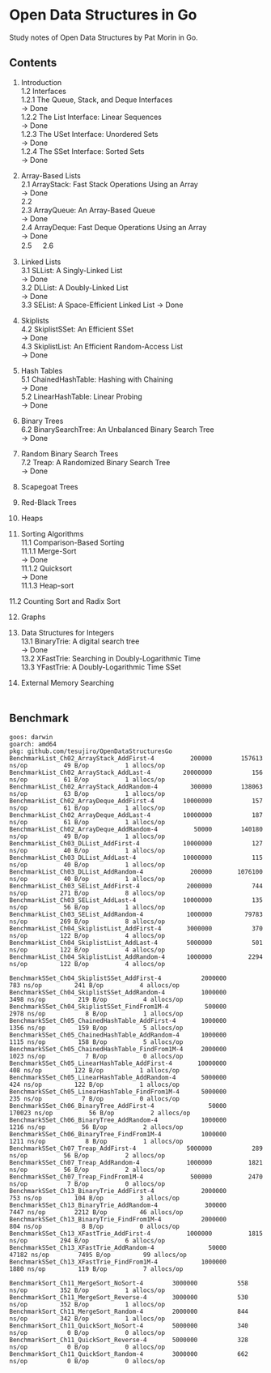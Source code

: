# Open Data Structures in Go

 Study notes of Open Data Structures by Pat Morin in Go.

## Contents

1. Introduction  
 1.2 Interfaces  
  1.2.1 The Queue, Stack, and Deque Interfaces  
     -> Done  
  1.2.2 The List Interface: Linear Sequences  
     -> Done  
  1.2.3 The USet Interface: Unordered Sets  
     -> Done  
  1.2.4 The SSet Interface: Sorted Sets  
     -> Done  

2. Array-Based Lists  
 2.1 ArrayStack: Fast Stack Operations Using an Array  
  -> Done  
 2.2    
 2.3 ArrayQueue: An Array-Based Queue  
  -> Done  
 2.4 ArrayDeque: Fast Deque Operations Using an Array  
  -> Done  
 2.5  　
 2.6  　

3. Linked Lists  
 3.1 SLList: A Singly-Linked List  
  -> Done  
 3.2 DLList: A Doubly-Linked List  
  -> Done  
 3.3 SEList: A Space-Efficient Linked List
  -> Done  

4. Skiplists  
 4.2 SkiplistSSet: An Efficient SSet  
  -> Done  
 4.3 SkiplistList: An Efficient Random-Access List  
  -> Done  

5. Hash Tables  
 5.1 ChainedHashTable: Hashing with Chaining  
  -> Done  
 5.2 LinearHashTable: Linear Probing  
  -> Done  

6. Binary Trees  
 6.2 BinarySearchTree: An Unbalanced Binary Search Tree  
  -> Done  

7. Random Binary Search Trees  
 7.2 Treap: A Randomized Binary Search Tree  
  -> Done  

8. Scapegoat Trees  
9. Red-Black Trees  
10. Heaps  
11. Sorting Algorithms  
 11.1 Comparison-Based Sorting  
  11.1.1 Merge-Sort  
   -> Done  
  11.1.2 Quicksort  
   -> Done  
  11.1.3 Heap-sort  

 11.2 Counting Sort and Radix Sort  

12. Graphs  

13. Data Structures for Integers  
 13.1 BinaryTrie: A digital search tree  
  -> Done  
 13.2 XFastTrie: Searching in Doubly-Logarithmic Time  
 13.3 YFastTrie: A Doubly-Logarithmic Time SSet  

14. External Memory Searching  
　　　
## Benchmark

```
goos: darwin
goarch: amd64
pkg: github.com/tesujiro/OpenDataStructuresGo
BenchmarkList_Ch02_ArrayStack_AddFirst-4       	  200000	    157613 ns/op	      49 B/op	       1 allocs/op
BenchmarkList_Ch02_ArrayStack_AddLast-4        	20000000	       156 ns/op	      61 B/op	       1 allocs/op
BenchmarkList_Ch02_ArrayStack_AddRandom-4      	  300000	    138063 ns/op	      63 B/op	       1 allocs/op
BenchmarkList_Ch02_ArrayDeque_AddFirst-4       	10000000	       157 ns/op	      61 B/op	       1 allocs/op
BenchmarkList_Ch02_ArrayDeque_AddLast-4        	10000000	       187 ns/op	      61 B/op	       1 allocs/op
BenchmarkList_Ch02_ArrayDeque_AddRandom-4      	   50000	    140180 ns/op	      49 B/op	       1 allocs/op
BenchmarkList_Ch03_DLList_AddFirst-4           	10000000	       127 ns/op	      40 B/op	       1 allocs/op
BenchmarkList_Ch03_DLList_AddLast-4            	10000000	       115 ns/op	      40 B/op	       1 allocs/op
BenchmarkList_Ch03_DLList_AddRandom-4          	  200000	   1076100 ns/op	      40 B/op	       1 allocs/op
BenchmarkList_Ch03_SEList_AddFirst-4           	 2000000	       744 ns/op	     271 B/op	       8 allocs/op
BenchmarkList_Ch03_SEList_AddLast-4            	10000000	       135 ns/op	      56 B/op	       1 allocs/op
BenchmarkList_Ch03_SEList_AddRandom-4          	 1000000	     79783 ns/op	     269 B/op	       8 allocs/op
BenchmarkList_Ch04_SkiplistList_AddFirst-4    	 3000000	       370 ns/op	     122 B/op	       4 allocs/op
BenchmarkList_Ch04_SkiplistList_AddLast-4     	 5000000	       501 ns/op	     122 B/op	       4 allocs/op
BenchmarkList_Ch04_SkiplistList_AddRandom-4   	 1000000	      2294 ns/op	     122 B/op	       4 allocs/op

BenchmarkSSet_Ch04_SkiplistSSet_AddFirst-4         	 2000000	       783 ns/op	     241 B/op	       4 allocs/op
BenchmarkSSet_Ch04_SkiplistSSet_AddRandom-4        	 1000000	      3498 ns/op	     219 B/op	       4 allocs/op
BenchmarkSSet_Ch04_SkiplistSSet_FindFrom1M-4       	  500000	      2978 ns/op	       8 B/op	       1 allocs/op
BenchmarkSSet_Ch05_ChainedHashTable_AddFirst-4     	 1000000	      1356 ns/op	     159 B/op	       5 allocs/op
BenchmarkSSet_Ch05_ChainedHashTable_AddRandom-4    	 1000000	      1115 ns/op	     158 B/op	       5 allocs/op
BenchmarkSSet_Ch05_ChainedHashTable_FindFrom1M-4   	 2000000	      1023 ns/op	       7 B/op	       0 allocs/op
BenchmarkSSet_Ch05_LinearHashTable_AddFirst-4      	10000000	       408 ns/op	     122 B/op	       1 allocs/op
BenchmarkSSet_Ch05_LinearHashTable_AddRandom-4     	 5000000	       424 ns/op	     122 B/op	       1 allocs/op
BenchmarkSSet_Ch05_LinearHashTable_FindFrom1M-4    	 5000000	       235 ns/op	       7 B/op	       0 allocs/op
BenchmarkSSet_Ch06_BinaryTree_AddFirst-4           	   50000	    170023 ns/op	      56 B/op	       2 allocs/op
BenchmarkSSet_Ch06_BinaryTree_AddRandom-4          	 1000000	      1216 ns/op	      56 B/op	       2 allocs/op
BenchmarkSSet_Ch06_BinaryTree_FindFrom1M-4         	 1000000	      1211 ns/op	       8 B/op	       1 allocs/op
BenchmarkSSet_Ch07_Treap_AddFirst-4     		 5000000	       289 ns/op	      56 B/op	       2 allocs/op
BenchmarkSSet_Ch07_Treap_AddRandom-4    		 1000000	      1821 ns/op	      56 B/op	       2 allocs/op
BenchmarkSSet_Ch07_Treap_FindFrom1M-4   		  500000	      2470 ns/op	       7 B/op	       0 allocs/op
BenchmarkSSet_Ch13_BinaryTrie_AddFirst-4     	 	 2000000	       753 ns/op	     104 B/op	       3 allocs/op
BenchmarkSSet_Ch13_BinaryTrie_AddRandom-4    	 	  300000	      7447 ns/op	    2212 B/op	      46 allocs/op
BenchmarkSSet_Ch13_BinaryTrie_FindFrom1M-4   	 	 2000000	       804 ns/op	       8 B/op	       0 allocs/op
BenchmarkSSet_Ch13_XFastTrie_AddFirst-4    	 	 1000000	      1815 ns/op	     294 B/op	       6 allocs/op
BenchmarkSSet_Ch13_XFastTrie_AddRandom-4    		   50000	     47182 ns/op	    7495 B/op	      99 allocs/op
BenchmarkSSet_Ch13_XFastTrie_FindFrom1M-4   		 1000000	      1880 ns/op	     119 B/op	       7 allocs/op

BenchmarkSort_Ch11_MergeSort_NoSort-4    	 3000000	       558 ns/op	     352 B/op	       1 allocs/op
BenchmarkSort_Ch11_MergeSort_Reverse-4   	 3000000	       530 ns/op	     352 B/op	       1 allocs/op
BenchmarkSort_Ch11_MergeSort_Random-4    	 2000000	       844 ns/op	     342 B/op	       1 allocs/op
BenchmarkSort_Ch11_QuickSort_NoSort-4    	 5000000	       340 ns/op	       0 B/op	       0 allocs/op
BenchmarkSort_Ch11_QuickSort_Reverse-4   	 5000000	       328 ns/op	       0 B/op	       0 allocs/op
BenchmarkSort_Ch11_QuickSort_Random-4    	 3000000	       662 ns/op	       0 B/op	       0 allocs/op

```
